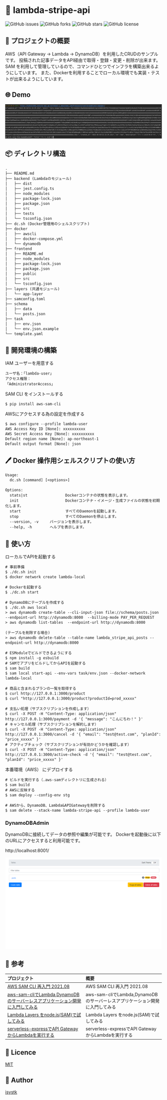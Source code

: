 🌙 lambda-stripe-api
====

![GitHub issues](https://img.shields.io/github/issues/isystk/lambda-stripe-api)
![GitHub forks](https://img.shields.io/github/forks/isystk/lambda-stripe-api)
![GitHub stars](https://img.shields.io/github/stars/isystk/lambda-stripe-api)
![GitHub license](https://img.shields.io/github/license/isystk/lambda-stripe-api)

## 📗 プロジェクトの概要

AWS（API Gateway → Lambda → DynamoDB）を利用したCRUDのサンプルです。
投稿された記事データをAPI経由で取得・登録・変更・削除が出来ます。
SAM を利用して管理しているので、コマンドひとつでインフラを構築出来るようにしています。
また、Dockerを利用することでローカル環境でも実装・テストが出来るようにしています。

## 🌐 Demo

![デモ画面](./demo.png "デモ画面")

## 📦 ディレクトリ構造

```
.
├── README.md
├── backend (Lambdaのモジュール)
│   ├── dist
│   ├── jest.config.ts
│   ├── node_modules
│   ├── package-lock.json
│   ├── package.json
│   ├── src
│   ├── tests
│   └── tsconfig.json
├── dc.sh (Docker管理用のシェルスクリプト)
├── docker
│   ├── awscli
│   ├── docker-compose.yml
│   └── dynamodb
├── frontend
│   ├── README.md
│   ├── node_modules
│   ├── package-lock.json
│   ├── package.json
│   ├── public
│   ├── src
│   └── tsconfig.json
├── layers (共通モジュール)
│   └── app-layer
├── samconfig.toml
├── schema
│   ├── data
│   └── posts.json
├── task
│   ├── env.json
│   └── env.json.example
└── template.yaml
```

## 🔧 開発環境の構築

IAM ユーザーを用意する
```
ユーザ名：「lambda-user」
アクセス権限：
「AdministratorAccess」
```

SAM CLI をインストールする
```
$ pip install aws-sam-cli
```

AWSにアクセスする為の設定を作成する
```
$ aws configure --profile lambda-user 
AWS Access Key ID [None]: xxxxxxxxxx
AWS Secret Access Key [None]: xxxxxxxxxx
Default region name [None]: ap-northeast-1
Default output format [None]: json
```

## 🖊️ Docker 操作用シェルスクリプトの使い方

```
Usage:
  dc.sh [command] [<options>]

Options:
  stats|st                 Dockerコンテナの状態を表示します。
  init                     Dockerコンテナ・イメージ・生成ファイルの状態を初期化します。
  start                    すべてのDaemonを起動します。
  stop                     すべてのDaemonを停止します。
  --version, -v     バージョンを表示します。
  --help, -h        ヘルプを表示します。
```

## 💬 使い方

ローカルでAPIを起動する
```
# 事前準備
$ ./dc.sh init
$ docker network create lambda-local

# Dockerを起動する
$ ./dc.sh start

# DynamoDBにテーブルを作成する
$ ./dc.sh aws local
> aws dynamodb create-table --cli-input-json file://schema/posts.json --endpoint-url http://dynamodb:8000  --billing-mode PAY_PER_REQUEST
> aws dynamodb list-tables  --endpoint-url http://dynamodb:8000 

(テーブルを削除する場合)
> aws dynamodb delete-table --table-name lambda_stripe_api_posts --endpoint-url http://dynamodb:8000

# ESModuleでビルドできるようにする
$ npm install -g esbuild 
# SAMでアプリをビルドしてからAPIを起動する
$ sam build
$ sam local start-api --env-vars task/env.json --docker-network lambda-local

# 商品と含まれるプランの一覧を取得する
$ curl http://127.0.0.1:3000/product
$ curl "http://127.0.0.1:3000/product?productId=prod_xxxxx"

# 支払い処理（サブスクリプションを作成します）
$ curl -X POST -H "Content-Type: application/json" http://127.0.0.1:3000/payment -d '{ "message": "こんにちわ！" }'
# キャンセル処理（サブスクリプションを解約します）
$ curl -X POST -H "Content-Type: application/json" http://127.0.0.1:3000/cancel -d '{ "email": "test@test.com", "planId": "price_xxxxx" }'
# アクティブチェック（サブスクリプションが有効かどうかを確認します）
$ curl -X POST -H "Content-Type: application/json" http://127.0.0.1:3000/active-check -d '{ "email": "test@test.com", "planId": "price_xxxxx" }'
```

本番環境（AWS） にデプロイする
```
# ビルドを実行する（.aws-samディレクトリに生成される）
$ sam build
# AWSに反映する
$ sam deploy --config-env stg

# AWSから、DynamoDB、Lambda&APIGatewayを削除する
$ sam delete --stack-name lambda-stripe-api --profile lambda-user
```

### DynamoDBAdmin
DynamoDBに接続してデータの参照や編集が可能です。
Dockerを起動後に以下のURLにアクセスすると利用可能です。

http://localhost:8001/

![DynamoDB-Admin](./dynamodb-admin.png "WSL-MySQL")


## 🎨 参考

| プロジェクト| 概要|
| :---------------------------------------| :-------------------------------|
| [AWS SAM CLI 再入門 2021.08](https://qiita.com/hayao_k/items/7827c3778a23c514e196)| AWS SAM CLI 再入門 2021.08|
| [aws-sam-cliでLambda,DynamoDBのサーバーレスアプリケーション開発に入門してみる](https://qiita.com/umeneri/items/6fb3f7560f4a878f6dfd)| aws-sam-cliでLambda,DynamoDBのサーバーレスアプリケーション開発に入門してみる |
| [Lambda Layers をnode.js(SAM)で試してみる](https://qiita.com/monamu/items/96d63dd2151a8ab7e6cf)| Lambda Layers をnode.js(SAM)で試してみる |
| [serverless-expressでAPI GatewayからLambdaを実行する](https://zenn.dev/yuta_saito/articles/8b543a1957c375593ee5)| serverless-expressでAPI GatewayからLambdaを実行する |


## 🎫 Licence

[MIT](https://github.com/isystk/lambda-stripe-api/blob/master/LICENSE)

## 👀 Author

[isystk](https://github.com/isystk)
